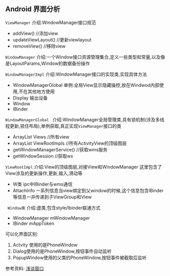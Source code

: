 ## Android 界面分析

`ViewManager`
介绍:WindowManager接口规范
- addView() //添加view
- updateViewLayout() //更新viewlayout
- removeView() //移除view

`WindowManager`
介绍:一个Window接口资源管理集合,定义一些类型和常量,以及像是LayoutParams,Window的数据备份操作

`WindowManagerImpl`
介绍:WindowManager接口的实现类,实现具体方法
- WindowManagerGlobal 单例:全局View显示隐藏操控,放在Windwod内部使用,不在其他地方使用
- Display 输出设备
- Window
- IBinder

`WindowManagerGlobal `
介绍:WindowManager全局管理类,具有锁机制(涉及多线程更新,锁住布局),单例获取,真正实现`ViewManager`接口的类
- ArrayList Views //所有view
- ArrayList ViewRootImpls //所有ActivityView的顶级图层
- getWindowManagerService() //获取wms服务
- getWindowSession //获取ws

`ViewRootImpl`
介绍:View的顶级图层,对接View和WindowManager
这里包含了View涉及的更新操作,更新,输入,滑动等
- W类 ipc中IBinder与wms通信
- AttachInfo 一系列信息当view绑定到父window的时候,这个信息包含IBinder等信息一并传递到子ViewGroup和View

` Window类`
介绍:虚类,包含style/Ibinder联通方式
- WindowManager mWindowManager
- IBinder mAppToken

可以化界面区别:
1. Actvity 使用的是PhoneWindow
2. Dialog使用的是PhoneWindow,按钮事件自动监听
3. PopupWindow使用的父类的PhoneWindow,按钮事件被截取后监听



参考资料:
[浅谈窗口](http://bugly.qq.com/bbs/forum.php?mod=viewthread&tid=555&extra=page%3D1)
